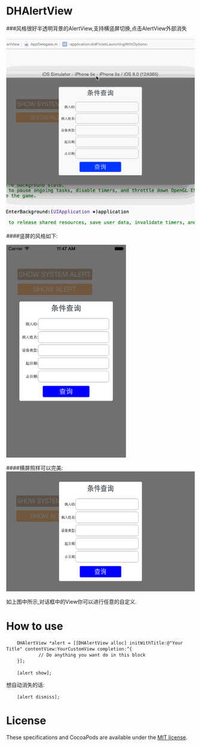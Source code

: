 DHAlertView
===========

###风格很好半透明背景的AlertView,支持横竖屏切换,点击AlertView外部消失

![动画](https://github.com/DahanHu/DHAlertView/blob/master/DHAlertView/screenshots/DHAlert.gif )

####竖屏的风格如下:

<img src="https://github.com/DahanHu/DHAlertView/blob/master/DHAlertView/screenshots/iOS%20Simulator%20Screen%20Shot%202014%E5%B9%B410%E6%9C%8824%E6%97%A5%2011.47.51.png" alt="DHAlertView" title="DHAlertView" width="320" height="568" />

####横屏照样可以完美:
<img src="https://github.com/DahanHu/DHAlertView/blob/master/DHAlertView/screenshots/iOS%20Simulator%20Screen%20Shot%202014%E5%B9%B410%E6%9C%8824%E6%97%A5%2011.48.34.png" alt="DHAlertView" title="DHAlertView" width="568" height="320" />

如上图中所示,对话框中的View你可以进行任意的自定义.

How to use
===========
        
        DHAlertView *alert = [[DHAlertView alloc] initWithTitle:@"Your Title" contentView:YourCustomView completion:^{
                // Do anything you want do in this block        
        }];
        
        [alert show];

想自动消失的话:
        
        [alert dismiss];


License
=======

These specifications and CocoaPods are available under the [MIT license](http://opensource.org/licenses/mit-license.php).